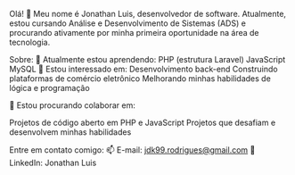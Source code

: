 Olá! 👋
Meu nome é Jonathan Luis, desenvolvedor de software. Atualmente, estou cursando Análise e Desenvolvimento de Sistemas (ADS) e procurando ativamente por minha primeira oportunidade na área de tecnologia.

Sobre:
🌱 Atualmente estou aprendendo:
PHP (estrutura Laravel) JavaScript MySQL
👀 Estou interessado em:
Desenvolvimento back-end
Construindo plataformas de comércio eletrônico
Melhorando minhas habilidades de lógica e programação

💞️ Estou procurando colaborar em:

Projetos de código aberto em PHP e JavaScript
Projetos que desafiam e desenvolvem minhas habilidades

Entre em contato comigo:
📫 E-mail: jdk99.rodrigues@gmail.com
💼 LinkedIn: Jonathan Luis
